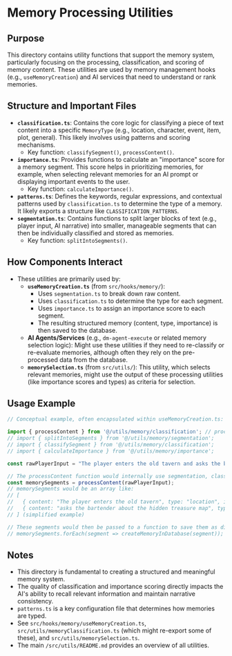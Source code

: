 # Memory Processing Utilities

## Purpose

This directory contains utility functions that support the memory system, particularly focusing on the processing, classification, and scoring of memory content. These utilities are used by memory management hooks (e.g., `useMemoryCreation`) and AI services that need to understand or rank memories.

## Structure and Important Files

- **`classification.ts`**: Contains the core logic for classifying a piece of text content into a specific `MemoryType` (e.g., location, character, event, item, plot, general). This likely involves using patterns and scoring mechanisms.
    - Key function: `classifySegment()`, `processContent()`.
- **`importance.ts`**: Provides functions to calculate an "importance" score for a memory segment. This score helps in prioritizing memories, for example, when selecting relevant memories for an AI prompt or displaying important events to the user.
    - Key function: `calculateImportance()`.
- **`patterns.ts`**: Defines the keywords, regular expressions, and contextual patterns used by `classification.ts` to determine the type of a memory. It likely exports a structure like `CLASSIFICATION_PATTERNS`.
- **`segmentation.ts`**: Contains functions to split larger blocks of text (e.g., player input, AI narrative) into smaller, manageable segments that can then be individually classified and stored as memories.
    - Key function: `splitIntoSegments()`.

## How Components Interact

- These utilities are primarily used by:
    - **`useMemoryCreation.ts`** (from `src/hooks/memory/`):
        - Uses `segmentation.ts` to break down raw content.
        - Uses `classification.ts` to determine the type for each segment.
        - Uses `importance.ts` to assign an importance score to each segment.
        - The resulting structured memory (content, type, importance) is then saved to the database.
    - **AI Agents/Services** (e.g., `dm-agent-execute` or related memory selection logic): Might use these utilities if they need to re-classify or re-evaluate memories, although often they rely on the pre-processed data from the database.
    - **`memorySelection.ts`** (from `src/utils/`): This utility, which selects relevant memories, might use the output of these processing utilities (like importance scores and types) as criteria for selection.

## Usage Example

```typescript
// Conceptual example, often encapsulated within useMemoryCreation.ts:

import { processContent } from '@/utils/memory/classification'; // processContent uses all others internally
// import { splitIntoSegments } from '@/utils/memory/segmentation';
// import { classifySegment } from '@/utils/memory/classification';
// import { calculateImportance } from '@/utils/memory/importance';

const rawPlayerInput = "The player enters the old tavern and asks the bartender about the hidden treasure map.";

// The processContent function would internally use segmentation, classification, and importance.
const memorySegments = processContent(rawPlayerInput);
// memorySegments would be an array like:
// [
//   { content: "The player enters the old tavern", type: "location", importance: 7 },
//   { content: "asks the bartender about the hidden treasure map", type: "plot", importance: 8 }
// ] (simplified example)

// These segments would then be passed to a function to save them as distinct memories.
// memorySegments.forEach(segment => createMemoryInDatabase(segment));
```

## Notes

- This directory is fundamental to creating a structured and meaningful memory system.
- The quality of classification and importance scoring directly impacts the AI's ability to recall relevant information and maintain narrative consistency.
- `patterns.ts` is a key configuration file that determines how memories are typed.
- See `src/hooks/memory/useMemoryCreation.ts`, `src/utils/memoryClassification.ts` (which might re-export some of these), and `src/utils/memorySelection.ts`.
- The main `/src/utils/README.md` provides an overview of all utilities.
